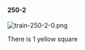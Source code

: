 #### 250-2
![train-250-2-0.png](https://github.com/lil-lab/nlvr/raw/master/nlvr/train/images/3/train-250-2-0.png "train-250-2-0.png")

There is 1 yellow square